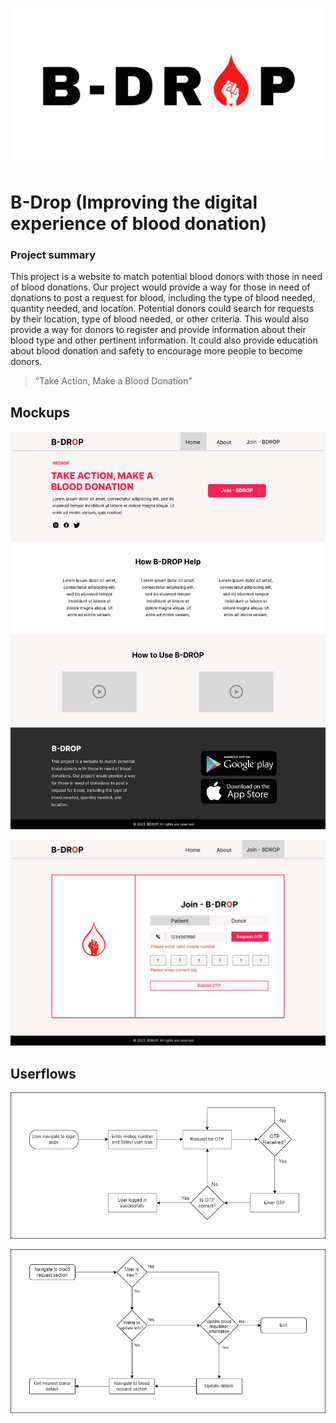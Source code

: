 <p align="center">
  <img src="docs-assets/bdrop-banner.png"/>
</p>

# B-Drop (Improving the digital experience of blood donation)

### Project summary

This project is a website to match potential blood donors with those in need of blood donations. Our project would provide a way for those in need of donations to post a request for blood, including the type of blood needed, quantity needed, and location. Potential donors could search for requests by their location, type of blood needed, or other criteria. This would also provide a way for donors to register and provide information about their blood type and other pertinent information. It could also provide education about blood donation and safety to encourage more people to become donors.

> “Take Action, Make a Blood Donation”

## Mockups
<p align="center">
  <img src="docs-assets/page-home.png"/>
</p>

<p align="center">
  <img src="docs-assets/page-join.png"/>
</p>

## Userflows
<p align="center">
  <img src="docs-assets/userflow-login.png"/>
</p>

<p align="center">
  <img src="docs-assets/userflow-blood-request.png"/>
</p>
